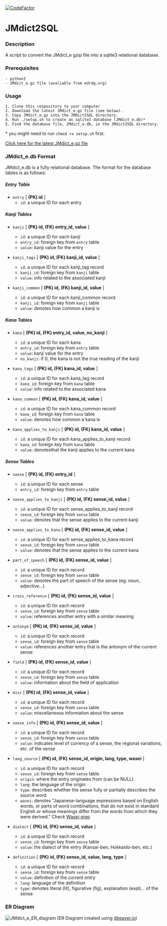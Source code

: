 [![CodeFactor](https://www.codefactor.io/repository/github/thicksandwich/jmdict2sql/badge)](https://www.codefactor.io/repository/github/thicksandwich/jmdict2sql)

# JMdict2SQL

### Description

A script to convert the JMdict_e gzip file into a sqlite3 relational database.

### Prerequisites

    - python3
    - JMdict_e.gz file (avaliable from edrdg.org)

### Usage
```
1. Clone this respository to your computer
2. Download the latest JMdict_e.gz file (see below).
3. Copy JMdict_e.gz into the JMDict2SQL directory.
4. Run ./setup.sh to create an sqlite3 database (JMdict_e.db)*
5. Find the database file, JMdict_e.db, in the JMdict2SQL directory.
```
\* you might need to run `chmod +x setup.sh` first.

[Click here for the latest JMdict_e.gz file](http://ftp.edrdg.org/pub/Nihongo/JMdict_e.gz)

### JMdict_e.db Format

JMdict_e.db is a fully relational database.
The format for the database tables is as follows:

##### Entry Table

- `entry` [ **(PK) id** ]
  - `id`: a unique ID for each entry
 
 
##### Kanji Tables

- `kanji` [ **(PK) id, (FK) entry_id, value** ]
  - `id`: a unique ID for each kanji
  - `entry_id`: foreign key from `entry` table
  - `value`: kanji value for the entry

- `kanji_tags` [ **(PK) id, (FK) kanji_id, value** ]
  - `id`: a unique ID for each kanji_tag record
  - `kanji_id`: foreign key from `kanji` table
  - `value`: info related to the associated kanji

- `kanji_common` [ **(PK) id, (FK) kanji_id, value** ]
  - `id`: a unique ID for each kanji_common record
  - `kanji_id`: foreign key from `kanji` table
  - `value`: denotes how common a kanji is



##### Kana Tables

- `kana` [ **(PK) id, (FK) entry_id, value, no_kanji** ]
  - `id`: a unique ID for each kana
  - `entry_id`: foreign key from `entry` table
  - `value`: kanji value for the entry
  - `no_kanji`: if 0, the kana is not the true reading of the kanji

- `kana_tags` [ **(PK) id, (FK) kana_id, value** ]
  - `id`: a unique ID for each kana_tag record
  - `kana_id`: foreign key from `kana` table
  - `value`: info related to the associated kana

- `kana_common` [ **(PK) id, (FK) kana_id, value** ]
  - `id`: a unique ID for each kana_common record
  - `kana_id`: foreign key from `kana` table
  - `value`: denotes how common a kana is

- `kana_applies_to_kanji` [ **(PK) id, (FK) kana_id, value** ]
  - `id`: a unique ID for each kana_applies_to_kanji record
  - `kana_id`: foreign key from `kana` table
  - `value`: denotesthat the kanji applies to the current kana



##### Sense Tables

- `sense` [ **(PK) id, (FK) entry_id** ]
  - `id`: a unique ID for each sense
  - `entry_id`: foreign key from `entry` table

- `sense_applies_to_kanji` [ **(PK) id, (FK) sense_id, value** ]
  - `id`: a unique ID for each sense_applies_to_kanji record
  - `sense_id`: foreign key from `sense` table
  - `value`: denotes that the sense applies to the current kanji

- `sense_applies_to_kana` [ **(PK) id, (FK) sense_id, value** ]
  - `id`: a unique ID for each sense_applies_to_kana record
  - `sense_id`: foreign key from `sense` table
  - `value`: denotes that the sense applies to the current kana

- `part_of_speech` [ **(PK) id, (FK) sense_id, value** ]
  - `id`: a unique ID for each record
  - `sense_id`: foreign key from `sense` table
  - `value`: denotes the part of speech of the sense (eg. noun, adjective...)

- `cross_reference` [ **(PK) id, (FK) sense_id, value** ]
  - `id`: a unique ID for each record
  - `sense_id`: foreign key from `sense` table
  - `value`: references another entry with a similar meaning

- `antonym` [ **(PK) id, (FK) sense_id, value** ]
  - `id`: a unique ID for each record
  - `sense_id`: foreign key from `sense` table
  - `value`: references another entry that is the antonym of the current sense

- `field` [ **(PK) id, (FK) sense_id, value** ]
  - `id`: a unique ID for each record
  - `sense_id`: foreign key from `sense` table
  - `value`: information about the field of application

- `misc` [ **(PK) id, (FK) sense_id, value** ]
  - `id`: a unique ID for each record
  - `sense_id`: foreign key from `sense` table
  - `value`: miscellaneous information about the sense

- `sense_info` [ **(PK) id, (FK) sense_id, value** ]
  - `id`: a unique ID for each record
  - `sense_id`: foreign key from `sense` table
  - `value`: indicates level of currency of a sense, the regional variations, etc. of the sense

- `lang_source` [ **(PK) id, (FK) sense_id, origin, lang, type, wasei** ]
  - `id`: a unique ID for each record
  - `sense_id`: foreign key from `sense` table
  - `origin`: where the entry originates from (can be NULL)
  - `lang`: the language of the origin
  - `type`: describes whether the sense fully or partially describes the source word
  - `wasei`: denotes "Japanese-language expressions based on English words, or parts of word combinations, that do not exist in standard English or whose meanings differ from the words from which they were derived." Check [Wasei-eigo](https://en.wikipedia.org/wiki/Wasei-eigo)

- `dialect` [ **(PK) id, (FK) sense_id, value** ]
  - `id`: a unique ID for each record
  - `sense_id`: foreign key from `sense` table
  - `value`: the dialect of the entry (Kansai-ben, Hokkaido-ben,  etc.)

- `definition` [ **(PK) id, (FK) sense_id, value, lang, type** ]
  - `id`: a unique ID for each record
  - `sense_id`: foreign key from `sense` table
  - `value`: definition of the current entry
  - `lang`: language of the definition
  - `type`: denotes literal (lit), figurative (fig), explanation (expl)... of the sense

 
### ER Diagram

![JMdict_e_ER_diagram](https://user-images.githubusercontent.com/55784291/116847498-9ea03900-ac25-11eb-8135-e43064e0efe1.png)
(ER Diagram created using [dbeaver.io](https://dbeaver.io/))
